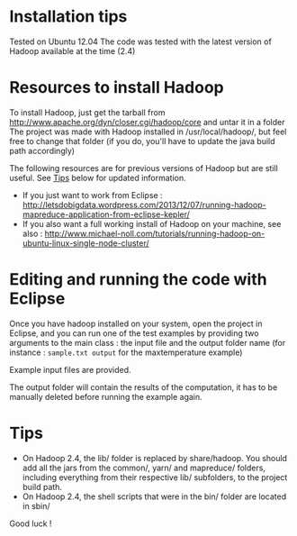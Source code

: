 Installation tips
=================

Tested on Ubuntu 12.04
The code was tested with the latest version of Hadoop available at the time (2.4)

# Resources to install Hadoop

To install Hadoop, just get the tarball from http://www.apache.org/dyn/closer.cgi/hadoop/core and untar it in a folder
The project was made with Hadoop installed in /usr/local/hadoop/, but feel free to change that folder (if you do, you'll have to update the java build path accordingly)

The following resources are for previous versions of Hadoop but are still useful. See [Tips](#tips) below for updated information.
- If you just want to work from Eclipse : http://letsdobigdata.wordpress.com/2013/12/07/running-hadoop-mapreduce-application-from-eclipse-kepler/
- If you also want a full working install of Hadoop on your machine, see also : http://www.michael-noll.com/tutorials/running-hadoop-on-ubuntu-linux-single-node-cluster/

# Editing and running the code with Eclipse
Once you have hadoop installed on your system, open the project in Eclipse,
and you can run one of the test examples by providing two arguments to the main class : the input file and the output folder name
(for instance : `sample.txt output` for the maxtemperature example)

Example input files are provided.

The output folder will contain the results of the computation, it has to be manually deleted before running the example again.

# <a name="tips"></a> Tips
- On Hadoop 2.4, the lib/ folder is replaced by share/hadoop.
You should add all the jars from the common/, yarn/ and mapreduce/ folders, including everything from
their respective lib/ subfolders, to the project build path.
- On Hadoop 2.4, the shell scripts that were in the bin/ folder are located in sbin/

Good luck !

